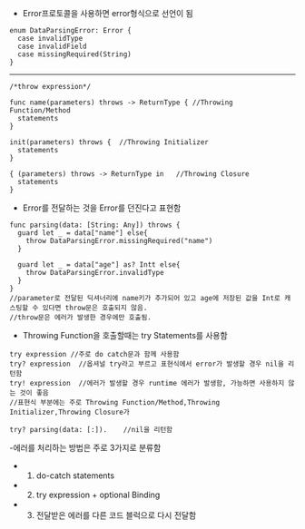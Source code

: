 - Error프로토콜을 사용하면 error형식으로 선언이 됨
```
enum DataParsingError: Error {
  case invalidType
  case invalidField
  case missingRequired(String)
}
```
-----------------------------------------------------------------------------------
```
/*throw expression*/

func name(parameters) throws -> ReturnType { //Throwing Function/Method
  statements
}

init(parameters) throws {  //Throwing Initializer
  statements
}

{ (parameters) throws -> ReturnType in   //Throwing Closure
  statements
}
```
- Error를 전달하는 것을 Error를 던진다고 표현함
```
func parsing(data: [String: Any]) throws {
  guard let _ = data["name"] else{
    throw DataParsingError.missingRequired("name")
  }
  
  guard let _ = data["age"] as? Intt else{
    throw DataParsingError.invalidType
  }
}
//parameter로 전달된 딕셔너리에 name키가 추가되어 있고 age에 저장된 값을 Int로 캐스팅할 수 있다면 throw문은 호출되지 않음.
//throw문은 에러가 발생한 경우에만 호출됨.
```
- Throwing Function을 호출할때는 try Statements를 사용함
```
try expression //주로 do catch문과 함께 사용함
try? expression  //옵셔널 try라고 부르고 표현식에서 error가 발생할 경우 nil을 리턴함
try! expression  //에러가 발생할 경우 runtime 에러가 발생함, 가능하면 사용하지 않는 것이 좋음
//표현식 부분에는 주로 Throwing Function/Method,Throwing Initializer,Throwing Closure가 
```
```
try? parsing(data: [:]).    //nil을 리턴함
```
-에러를 처리하는 방법은 주로 3가지로 분류함
- 1. do-catch statements
- 2. try expression + optional Binding
- 3. 전달받은 에러를 다른 코드 블럭으로 다시 전달함
